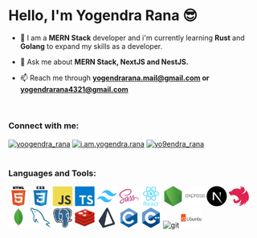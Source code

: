 <h1 align="left">Hello, I'm Yogendra Rana 😎</h1>

- 🎈 I am a **MERN Stack** developer and i'm currently learning **Rust** and **Golang** to expand my skills as a developer.

- 💬 Ask me about **MERN Stack, NextJS and NestJS.**

- 📫 Reach me through **yogendrarana.mail@gmail.com or yogendrarana4321@gmail.com**

<br />
<h3>Connect with me:</h3>
<div>
<a href="https://twitter.com/yoogendra_rana" target="blank"><img align="center" src="https://raw.githubusercontent.com/rahuldkjain/github-profile-readme-generator  /master/src/images/icons/Social/twitter.svg" alt="yoogendra_rana" height="30" width="40" /></a>
<a href="https://fb.com/i.am.yogendra.rana" target="blank"><img align="center" src="https://raw.githubusercontent.com/rahuldkjain/github-profile-readme-generator/master/src/images/icons/Social/facebook.svg" alt="i.am.yogendra.rana" height="30" width="40" /></a>
<a href="https://instagram.com/yo9endra_rana" target="blank"><img align="center" src="https://raw.githubusercontent.com/rahuldkjain/github-profile-readme-generator/master/src/images/icons/Social/instagram.svg" alt="yo9endra_rana" height="30" width="40" /></a>
</div>


<br />
<h3>Languages and Tools:</h3>
<div>
<img src="https://raw.githubusercontent.com/devicons/devicon/master/icons/html5/html5-original-wordmark.svg" alt="html5" width="40" height="40"/>

<img src="https://raw.githubusercontent.com/devicons/devicon/master/icons/css3/css3-original-wordmark.svg" alt="css3" width="40" height="40"/>

 <img src="https://raw.githubusercontent.com/devicons/devicon/master/icons/javascript/javascript-original.svg" alt="javascript" width="40" height="40"/> 

<img src="https://github.com/devicons/devicon/blob/master/icons/typescript/typescript-original.svg" alt="typescript" width="40" height="40"/>

<img src="https://github.com/devicons/devicon/blob/master/icons/tailwindcss/tailwindcss-original.svg" alt="tailwind" width="40" height="40"/>

<img src="https://raw.githubusercontent.com/devicons/devicon/master/icons/sass/sass-original.svg" alt="sass" width="40" height="40"/>

<img src="https://raw.githubusercontent.com/devicons/devicon/master/icons/react/react-original-wordmark.svg" alt="react" width="40" height="40"/>

<img src="https://github.com/devicons/devicon/blob/master/icons/nodejs/nodejs-original.svg" alt="nodejs" width="40" height="40"/>

<img src="https://raw.githubusercontent.com/devicons/devicon/master/icons/express/express-original-wordmark.svg" alt="express" width="40" height="40"/> 

<img src="https://github.com/devicons/devicon/blob/master/icons/nextjs/nextjs-original.svg" alt="nextjs" width="40" height="40"/> 

<img src="https://github.com/devicons/devicon/blob/master/icons/nestjs/nestjs-original.svg" alt="nestjs" width="40" height="40"/> 

<img src="https://github.com/devicons/devicon/blob/master/icons/mongodb/mongodb-original.svg" alt="mongodb" width="40" height="40"/>

<img src="https://github.com/devicons/devicon/blob/master/icons/mysql/mysql-original.svg" alt="mysql" width="40" height="40"/> 

<img src="https://github.com/devicons/devicon/blob/master/icons/postgresql/postgresql-original.svg" alt="mysql" width="40" height="40"/> 

<img src="https://github.com/devicons/devicon/blob/master/icons/redis/redis-original.svg" alt="mysql" width="40" height="40"/> 

<img src="https://github.com/devicons/devicon/blob/master/icons/prisma/prisma-original.svg" alt="mysql" width="40" height="40"/> 

<img src="https://raw.githubusercontent.com/devicons/devicon/master/icons/c/c-original.svg" alt="c" width="40" height="40"/>

<img src="https://raw.githubusercontent.com/devicons/devicon/master/icons/cplusplus/cplusplus-original.svg" alt="cplusplus" width="40" height="40"/>

<img src="https://www.vectorlogo.zone/logos/git-scm/git-scm-icon.svg" alt="git" width="40" height="40"/>

<img src="https://raw.githubusercontent.com/devicons/devicon/master/icons/ubuntu/ubuntu-original-wordmark.svg" alt="react" width="40" height="40"/>
</div>
